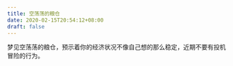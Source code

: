 ```yaml
---
title: 空荡荡的粮仓
date: 2020-02-15T20:54:12+08:00
draft: false
---
```


梦见空荡荡的粮仓，预示着你的经济状况不像自己想的那么稳定，近期不要有投机冒险的行为。